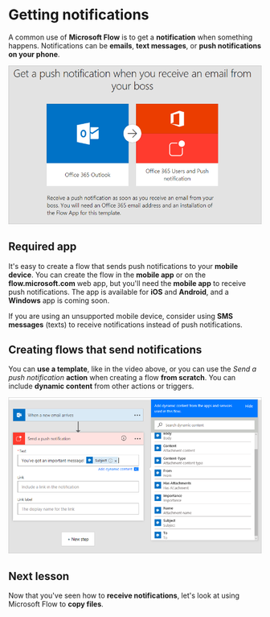 <properties
   pageTitle="Getting Notifications with Microsoft Flow | Microsoft Flow"
   description="Learn how to get notifications on your mobile device with Microsoft Flow."
   services=""
   suite="flow"
   documentationCenter="na"
   authors="camsoper"
   manager="anneta"
   editor=""
   tags=""
   featuredVideoId="VEHKGLY0hq4"
   courseDuration="6m"/>

<tags
   ms.service="flow"
   ms.devlang="na"
   ms.topic="get-started-article"
   ms.tgt_pltfrm="na"
   ms.workload="na"
   ms.date="11/22/2016"
   ms.author="casoper"/>

# Getting notifications

A common use of **Microsoft Flow** is to get a **notification** when something happens.  Notifications can be **emails**, **text messages**, or **push notifications on your phone**.

![From a template](./media/learning-get-notifications/template-notifications.png)

## Required app

It's easy to create a flow that sends push notifications to your **mobile device**.  You can create the flow in the **mobile app** or on the **flow.microsoft.com** web app, but you'll need the **mobile app** to receive push notifications.  The app is available for **iOS** and **Android**, and a **Windows** app is coming soon.

If you are using an unsupported mobile device, consider using **SMS messages** (texts) to receive notifications instead of push notifications.  

## Creating flows that send notifications

You can **use a template**, like in the video above, or you can use the *Send a push notification* **action** when creating a flow **from scratch**.  You can include **dynamic content** from other actions or triggers.

![From scratch](./media/learning-get-notifications/notification-action.png)

## Next lesson

Now that you've seen how to **receive notifications**, let's look at using Microsoft Flow to **copy files**.